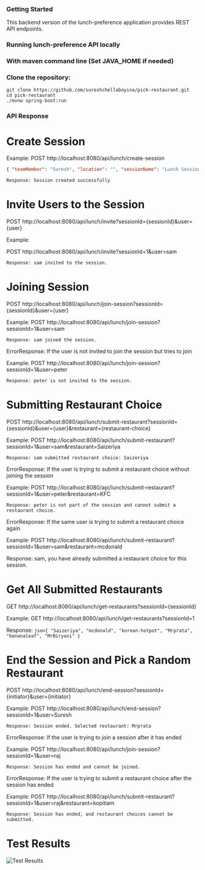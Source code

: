 ### Getting Started
This backend version of the lunch-preference application provides REST API endpoints.

### Running lunch-preference API locally
### With maven command line (Set JAVA_HOME if needed)
### Clone the repository:
```
git clone https://github.com/sureshchellaboyina/pick-restaurant.git
cd pick-restaurant
./mvnw spring-boot:run
```
### API Response

# Create Session
Example:
POST http://localhost:8080/api/lunch/create-session
```json
{ "teamMember": "Suresh", "location": "", "sessionName": "Lunch Session 1", "initiator": "Suresh" }
```
```Response: Session created successfully ```

# Invite Users to the Session
POST http://localhost:8080/api/lunch/invite?sessionId={sessionId}&user={user}

Example:

POST http://localhost:8080/api/lunch/invite?sessionId=1&user=sam

```Response: sam invited to the session.```

# Joining Session
POST http://localhost:8080/api/lunch/join-session?sessionId={sessionId}&user={user}

Example:
POST http://localhost:8080/api/lunch/join-session?sessionId=1&user=sam

```Response: sam joined the session.```

ErrorResponse: If the user is not invited to join the session but tries to join

Example:
POST http://localhost:8080/api/lunch/join-session?sessionId=1&user=peter

```Response: peter is not invited to the session.```

# Submitting Restaurant Choice
POST http://localhost:8080/api/lunch/submit-restaurant?sessionId={sessionId}&user={user}&restaurant={restaurant-choice}

Example:
POST http://localhost:8080/api/lunch/submit-restaurant?sessionId=1&user=sam&restaurant=Saizeriya

```Response: sam submitted restaurant choice: Saizeriya```

ErrorResponse: If the user is trying to submit a restaurant choice without joining the session

Example:
POST http://localhost:8080/api/lunch/submit-restaurant?sessionId=1&user=peter&restaurant=KFC

```Response: peter is not part of the session and cannot submit a restaurant choice.```

ErrorResponse: If the same user is trying to submit a restaurant choice again

Example:
POST http://localhost:8080/api/lunch/submit-restaurant?sessionId=1&user=sam&restaurant=mcdonald

Response: sam, you have already submitted a restaurant choice for this session.

# Get All Submitted Restaurants
GET http://localhost:8080/api/lunch/get-restaurants?sessionId={sessionId}

Example:
GET http://localhost:8080/api/lunch/get-restaurants?sessionId=1

Response: ```json{ "Saizeriya", "mcdonald", "korean-hotpot", "Mrprata", "bananaleaf", "MrBiryani" }```

# End the Session and Pick a Random Restaurant
POST http://localhost:8080/api/lunch/end-session?sessionId={initiator}&user={initiator}

Example:
POST http://localhost:8080/api/lunch/end-session?sessionId=1&user=Suresh

```Response: Session ended. Selected restaurant: Mrprata```

ErrorResponse: If the user is trying to join a session after it has ended

Example:
POST http://localhost:8080/api/lunch/join-session?sessionId=1&user=raj

```Response: Session has ended and cannot be joined.```

ErrorResponse: If the user is trying to submit a restaurant choice after the session has ended

Example:
POST http://localhost:8080/api/lunch/submit-restaurant?sessionId=1&user=raj&restaurant=kopitiam

```Response: Session has ended, and restaurant choices cannot be submitted.```

# Test Results
![Test Results](./testcases.jpg)